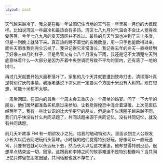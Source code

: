 ```yaml
---
layout: post
---
```


天气越来越冷了。我总是在每一年试图记住当地的天气在一年里某一月份的大概模样。比如说湾区一年最冷和最热会有多热。湾区七八九月的气温会不会让人觉得难受等等。今年七八九月的夏天湾区并不难过。最热的几天气温也冲到了三十多度，但是一到晚上就降下来。真正热的睡不着觉的夜晚数量，用一只手也能数得过来。而冬天雨季我则完全忘掉了。我只记得它非常漫长。我记得去年的冬天一直持续到了好像三四月的样子，但是尽管又有七八个月没有下雨，我还是记不太清楚冬天到底意味着什么—大部分是因为开着中央空调而导致不平均的室内，还有落了一地的树叶。

再过几天就要开始大面积落叶了，家里的几个天井就要遭到致命打击。清理落叶真是特别讨厌的事情。我跟老婆说下次买房一定要买个方圆十米没有大树的。现在想想，可能十米都不太够。

一周后回国。在国内的最后一个周末会去重庆办一个简单的婚宴。问了一下大学的朋友，他们居然都准备买机票过来参加，让我觉得惶恐中混合着温暖。上次见面已经两年了。我有一些比认识的比大学更早的朋友，但是由于生活圈子越来越不同，我们几乎快没有什么共同话题了，共同话题来源于共同记忆，没有共同记忆，就没有共同话题。

前几天听故事 FM 有一期讲发小之死，给我的触动特别大。里面谈到主人公跟发小长大以后去网吧玩街头篮球。小时候的他们觉得特别好玩，好像可以一直玩通宵，只要有钱就可以永远玩下去，然而长大以后这次重逢，他却觉得特别没劲，很想早点结束这一切，回家。这跟我和李博之间的故事难道不是特别相像吗？当共同记忆只停留在朋友圈里，共同话题也就不存在了。
